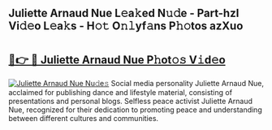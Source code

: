 ## Juliette Arnaud Nue L𝚎a𝚔ed N𝚞𝚍e - Part-hzI Vi𝚍𝚎o L𝚎a𝚔s - H𝚘𝚝 O𝚗𝚕yf𝚊ns P𝚑𝚘tos azXuo

# <h2><a href="http://kf8m7c.oniu.top/?m=Juliette+Arnaud+Nue">🔗👉 🔴 Juliette Arnaud Nue P𝚑ot𝚘𝚜 V𝚒d𝚎o</a></h2>

[![Juliette Arnaud Nue Nu𝚍e𝚜](https://i.imgur.com/0qMVB7G.gif)](http://kf8m7c.oniu.top/?m=Juliette+Arnaud+Nue)
Social media personality Juliette Arnaud Nue, acclaimed for publishing dance and lifestyle material, consisting of presentations and personal blogs. Selfless peace activist Juliette Arnaud Nue, recognized for their dedication to promoting peace and understanding between different cultures and communities.  
